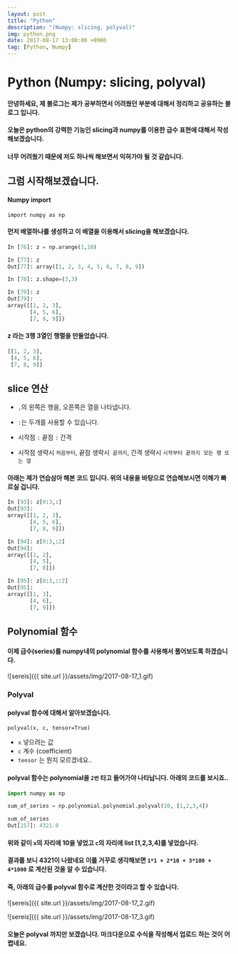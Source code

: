 ```yaml
---
layout: post
title: "Python"
description: "(Numpy: slicing, polyval)"
img: python.png
date: 2017-08-17 13:00:00 +0900
tag: [Python, Numpy]
---
```

# Python (Numpy: slicing, polyval)


#### 안녕하세요, 제 블로그는 제가 공부하면서 어려웠던 부분에 대해서 정리하고 공유하는 블로그 입니다.

#### 오늘은 python의 강력한 기능인 slicing과 numpy를 이용한 급수 표현에 대해서 작성해보겠습니다.

#### 너무 어려웠기 때문에 저도 하나씩 해보면서 익혀가야 될 것 같습니다.


## 그럼 시작해보겠습니다.

#### Numpy import
`import numpy as np`

#### 먼저 배열하나를 생성하고 이 배열을 이용해서 slicing을 해보겠습니다.

```python
In [76]: z = np.arange(1,10)

In [77]: z
Out[77]: array([1, 2, 3, 4, 5, 6, 7, 8, 9])

In [78]: z.shape=(3,3)

In [79]: z
Out[79]:
array([[1, 2, 3],
       [4, 5, 6],
       [7, 8, 9]])

```

#### z 라는 3행 3열인 행렬을 만들었습니다.

```python
[[1, 2, 3],
 [4, 5, 6],
 [7, 8, 9]]
```

## slice 연산

* `,`의 왼쪽은 행을, 오른쪽은 열을 나타냅니다.

* `:`는 두개를 사용할 수 있습니다.

* 시작점 `:` 끝점 `:` 간격

* 시작점 생략시 `처음부터`, 끝점 생략시` 끝까지`, 간격 생략시 `시작부터 끝까지 모든 행 또는 열`


#### 아래는 제가 연습삼아 해본 코드 입니다. 위의 내용을 바탕으로 연습해보시면 이해가 빠르실 겁니다.

```python
In [93]: z[0:3,:]
Out[93]:
array([[1, 2, 3],
       [4, 5, 6],
       [7, 8, 9]])

In [94]: z[0:3,:2]
Out[94]:
array([[1, 2],
       [4, 5],
       [7, 8]])

In [95]: z[0:3,::2]
Out[95]:
array([[1, 3],
       [4, 6],
       [7, 9]])

```

## Polynomial 함수

#### 이제 급수(series)를 numpy내의 polynomial 함수를 사용해서 풀어보도록 하겠습니다.

![sereis]({{ site.url }}/assets/img/2017-08-17_1.gif)



### Polyval

#### polyval 함수에 대해서 알아보겠습니다.

`polyval(x, c, tensor=True)`

* `x` 넣으려는 값
* `c` 계수 (coefficient)
* `tensor` 는 뭔지 모르겠네요..

#### polyval 함수는 polynomial을 `2번` 타고 들어가야 나타납니다. 아래의 코드를 보시죠..


```python
import numpy as np

sum_of_series = np.polynomial.polynomial.polyval(10, [1,2,3,4])

sum_of_series
Out[157]: 4321.0
```

#### 위와 같이 `x`의 자리에 10을 넣었고 `c`의 자리에 list [1,2,3,4]를 넣었습니다.

#### 결과를 보니 4321이 나왔네요 이를 거꾸로 생각해보면  `1*1 + 2*10 + 3*100 + 4*1000` 로 계산된 것을 알 수 있습니다.

#### 즉, 아래의 급수를 polyval 함수로 계산한 것이라고 할 수 있습니다.

![sereis]({{ site.url }}/assets/img/2017-08-17_2.gif)

![sereis]({{ site.url }}/assets/img/2017-08-17_3.gif)



#### 오늘은 polyval 까지만 보겠습니다. 마크다운으로 수식을 작성해서 업로드 하는 것이 어렵네요.
